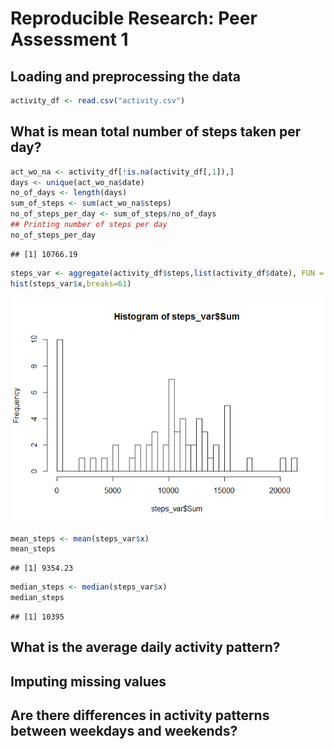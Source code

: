 # Reproducible Research: Peer Assessment 1


## Loading and preprocessing the data

```r
activity_df <- read.csv("activity.csv")
```

## What is mean total number of steps taken per day?

```r
act_wo_na <- activity_df[!is.na(activity_df[,1]),]
days <- unique(act_wo_na$date)
no_of_days <- length(days)
sum_of_steps <- sum(act_wo_na$steps)
no_of_steps_per_day <- sum_of_steps/no_of_days
## Printing number of steps per day
no_of_steps_per_day
```

```
## [1] 10766.19
```

```r
steps_var <- aggregate(activity_df$steps,list(activity_df$date), FUN = sum, na.rm= TRUE)
hist(steps_var$x,breaks=61)
```

![](PA1_template_files/figure-html/mean_total_number_of_steps_taken_per_day-1.png) 

```r
mean_steps <- mean(steps_var$x)
mean_steps
```

```
## [1] 9354.23
```

```r
median_steps <- median(steps_var$x)
median_steps
```

```
## [1] 10395
```


## What is the average daily activity pattern?



## Imputing missing values



## Are there differences in activity patterns between weekdays and weekends?
